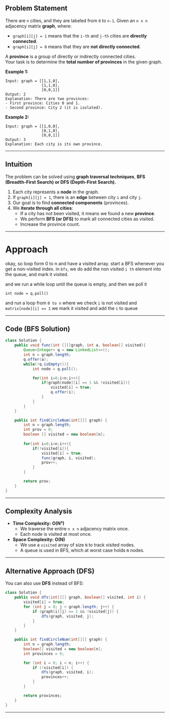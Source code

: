 
## **Problem Statement**

There are `n` cities, and they are labeled from `0` to `n-1`. Given an `n x n` adjacency matrix **graph**, where:

- `graph[i][j] = 1` means that the `i-th` and `j-th` cities are **directly connected**.
- `graph[i][j] = 0` means that they are **not directly connected**.

A **province** is a group of directly or indirectly connected cities.  
Your task is to determine the **total number of provinces** in the given graph.

**Example 1:**

```
Input: graph = [[1,1,0],
                [1,1,0],
                [0,0,1]]
Output: 2
Explanation: There are two provinces: 
- First province: Cities 0 and 1.
- Second province: City 2 (it is isolated).
```

**Example 2:**

```
Input: graph = [[1,0,0],
                [0,1,0],
                [0,0,1]]
Output: 3
Explanation: Each city is its own province.
```

---

## **Intuition**

The problem can be solved using **graph traversal techniques**, **BFS (Breadth-First Search) or DFS (Depth-First Search).**

1. Each city represents a **node** in the graph.
2. If `graph[i][j] = 1`, there is an **edge** between city `i` and city `j`.
3. Our goal is to find **connected components** (provinces).
4. We **iterate through all cities**:
    - If a city has not been visited, it means we found a new **province**.
    - We perform **BFS (or DFS)** to mark all connected cities as visited.
    - Increase the province count.

---
# Approach

okay, so loop form 0 to n and have a visited array.
start a BFS whenever you get a non-visited index.
in `bfs`, we do add the non visited `i th` element
into the queue, and mark it visited.

and we run a while loop until the queue is empty,
and then we poll it

`int node = q.poll()`

and run a loop from `0 to n` where we check `i` is not visited and `matrix[node][i] == 1`
we mark it visited and add the `i` to queue

---

## **Code (BFS Solution)**

```java
class Solution {
    public void func(int [][]graph, int a, boolean[] visited){
        Queue<Integer> q = new LinkedList<>();
        int n = graph.length;
        q.offer(a);
        while(!q.isEmpty()){
            int node = q.poll();

            for(int i=0;i<n;i++){
                if(graph[node][i] == 1 && !visited[i]){
                    visited[i] = true;
                    q.offer(i);
                }
            }
        }
    }

    public int findCircleNum(int[][] graph) {
        int n = graph.length;
        int prov = 0;
        boolean [] visited = new boolean[n];
        
        for(int i=0;i<n;i++){
            if(!visited[i]){
                visited[i] = true;
                func(graph, i, visited);
                prov++;
            }
        }

        return prov;
    }
}
```

---

## **Complexity Analysis**

- **Time Complexity:** **O(N²)**
    - We traverse the entire `n x n` adjacency matrix once.
    - Each node is visited at most once.
- **Space Complexity:** **O(N)**
    - We use a `visited` array of size `N` to track visited nodes.
    - A queue is used in BFS, which at worst case holds `N` nodes.

---

## **Alternative Approach (DFS)**

You can also use **DFS** instead of BFS:

```java
class Solution {
    public void dfs(int[][] graph, boolean[] visited, int i) {
        visited[i] = true;
        for (int j = 0; j < graph.length; j++) {
            if (graph[i][j] == 1 && !visited[j]) {
                dfs(graph, visited, j);
            }
        }
    }

    public int findCircleNum(int[][] graph) {
        int n = graph.length;
        boolean[] visited = new boolean[n];
        int provinces = 0;

        for (int i = 0; i < n; i++) {
            if (!visited[i]) {
                dfs(graph, visited, i);
                provinces++;
            }
        }

        return provinces;
    }
}
```

---

